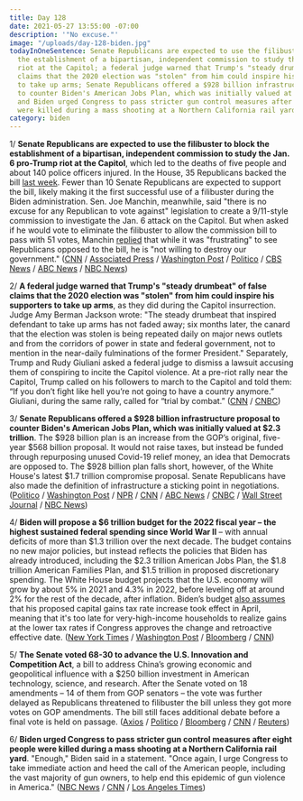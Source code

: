 ```yaml
---
title: Day 128
date: 2021-05-27 13:55:00 -07:00
description: '"No excuse."'
image: "/uploads/day-128-biden.jpg"
todayInOneSentence: Senate Republicans are expected to use the filibuster to block
  the establishment of a bipartisan, independent commission to study the Jan. 6 pro-Trump
  riot at the Capitol; a federal judge warned that Trump's "steady drumbeat" of false
  claims that the 2020 election was "stolen" from him could inspire his supporters
  to take up arms; Senate Republicans offered a $928 billion infrastructure proposal
  to counter Biden's American Jobs Plan, which was initially valued at $2.3 trillion;
  and Biden urged Congress to pass stricter gun control measures after eight people
  were killed during a mass shooting at a Northern California rail yard.
category: biden
---
```


1/ **Senate Republicans are expected to use the filibuster to block the establishment of a bipartisan, independent commission to study the Jan. 6 pro-Trump riot at the Capitol**, which led to the deaths of five people and about 140 police officers injured. In the House, 35 Republicans backed the bill [last week](https://whatthefuckjusthappenedtoday.com/2021/05/20/day-121/#1-the-house-voted-to-create-an-indep). Fewer than 10 Senate Republicans are expected to support the bill, likely making it the first successful use of a filibuster during the Biden administration. Sen. Joe Manchin, meanwhile, said "there is no excuse for any Republican to vote against" legislation to create a 9/11-style commission to investigate the Jan. 6 attack on the Capitol. But when asked if he would vote to eliminate the filibuster to allow the commission bill to pass with 51 votes, Manchin [replied](https://twitter.com/AnaCabrera/status/1397931809263034372) that while it was "frustrating" to see Republicans opposed to the bill, he is "not willing to destroy our government." ([CNN](https://www.cnn.com/2021/05/27/politics/senate-vote-january-6-commission/index.html) / [Associated Press](https://apnews.com/article/gop-set-to-block-january-6-panel-e1e3552f69c0d958240a613a615a9f47) / [Washington Post](https://www.washingtonpost.com/national-security/january-6-commission-susan-collins/2021/05/26/ae6b54c4-be44-11eb-b26e-53663e6be6ff_story.html) / [Politico](https://www.politico.com/news/2021/05/27/republicans-to-block-january-6-commission-491162) / [CBS News](https://www.cbsnews.com/news/january-6-commission-senate-filibuster-threat/) / [ABC News](https://abcnews.go.com/Politics/republicans-poised-quash-creation-jan-commission/story?id=77919262) / [NBC News](https://www.nbcnews.com/politics/congress/they-continue-live-fear-sen-joe-manchin-excoriates-mcconnell-gop-n1268739))

2/ **A federal judge warned that Trump's "steady drumbeat" of false claims that the 2020 election was "stolen" from him could inspire his supporters to take up arms**, as they did during the Capitol insurrection. Judge Amy Berman Jackson wrote: "The steady drumbeat that inspired defendant to take up arms has not faded away; six months later, the canard that the election was stolen is being repeated daily on major news outlets and from the corridors of power in state and federal government, not to mention in the near-daily fulminations of the former President." Separately, Trump and Rudy Giuliani asked a federal judge to dismiss a lawsuit accusing them of conspiring to incite the Capitol violence. At a pre-riot rally near the Capitol, Trump called on his followers to march to the Capitol and told them: “If you don’t fight like hell you’re not going to have a country anymore.” Giuliani, during the same rally, called for “trial by combat.” ([CNN](https://www.cnn.com/2021/05/26/politics/trump-supporters-big-lie-capitol-riot/index.html) / [CNBC](https://www.cnbc.com/2021/05/27/trump-and-giuliani-ask-judge-to-drop-capitol-riot-conspiracy-case.html))

3/ **Senate Republicans offered a $928 billion infrastructure proposal to counter Biden's American Jobs Plan, which was initially valued at $2.3 trillion**. The $928 billion plan is an increase from the GOP’s original, five-year $568 billion proposal. It would not raise taxes, but instead be funded through repurposing unused Covid-19 relief money, an idea that Democrats are opposed to. The $928 billion plan falls short, however, of the White House's latest $1.7 trillion compromise proposal. Senate Republicans have also made the definition of infrastructure a sticking point in negotiations. ([Politico](https://www.politico.com/news/2021/05/27/republicans-infrastructure-counter-491153) / [Washington Post](https://www.washingtonpost.com/us-policy/2021/05/27/infrastructure-house-senate-white-house/) / [NPR](https://www.npr.org/2021/05/27/1000717244/senate-republicans-release-928-billion-infrastructure-counteroffer) / [CNN](https://www.cnn.com/2021/05/27/politics/biden-economy-cleveland/index.html) / [ABC News](https://abcnews.go.com/Politics/senate-republicans-unveil-latest-counteroffer-biden-infrastructure-spending/story?id=77938463) / [CNBC](https://www.cnbc.com/2021/05/27/biden-infrastructure-plan-capito-discusses-republican-counteroffer.html) / [Wall Street Journal](https://www.wsj.com/articles/senate-republicans-unveil-928-billion-infrastructure-offer-11622120973) / [NBC News](https://www.nbcnews.com/politics/congress/senate-republicans-offer-nearly-1t-infrastructure-counterproposal-n1268729))

4/ **Biden will propose a $6 trillion budget for the 2022 fiscal year – the highest sustained federal spending since World War II** – with annual deficits of more than $1.3 trillion over the next decade. The budget contains no new major policies, but instead reflects the policies that Biden has already introduced, including the $2.3 trillion American Jobs Plan, the $1.8 trillion American Families Plan, and $1.5 trillion in proposed discretionary spending. The White House budget projects that the U.S. economy will grow by about 5% in 2021 and 4.3% in 2022, before leveling off at around 2% for the rest of the decade, after inflation. Biden’s budget [also assumes](https://www.wsj.com/articles/biden-budget-said-to-assume-capital-gains-tax-rate-increase-started-in-late-april-11622127432) that his proposed capital gains tax rate increase took effect in April, meaning that it's too late for very-high-income households to realize gains at the lower tax rates if Congress approves the change and retroactive effective date. ([New York Times](https://www.nytimes.com/2021/05/27/business/economy/biden-plan.html) / [Washington Post](https://www.washingtonpost.com/us-policy/2021/05/27/white-house-budget-plan/) / [Bloomberg](https://www.bloomberg.com/news/articles/2021-05-27/biden-s-budget-proposal-raises-annual-spending-to-6-trillion?sref=MIBMEEoj) / [CNN](https://www.cnn.com/2021/05/27/politics/joe-biden-budget/))

5/ **The Senate voted 68-30 to advance the U.S. Innovation and Competition Act**, a bill to address China’s growing economic and geopolitical influence with a $250 billion investment in American technology, science, and research. After the Senate voted on 18 amendments – 14 of them from GOP senators – the vote was further delayed as Republicans threatened to filibuster the bill unless they got more votes on GOP amendments. The bill still faces additional debate before a final vote is held on passage. ([Axios](https://www.axios.com/senate-china-competition-bill-5b9a53b3-02bd-46d3-b472-9835154fe353.html) / [Politico](https://www.politico.com/news/2021/05/27/senate-counters-china-491207) / [Bloomberg](https://www.bloomberg.com/news/articles/2021-05-27/bipartisan-china-competition-bill-clears-first-senate-hurdle?sref=MIBMEEoj) / [CNN](https://www.cnn.com/2021/05/27/politics/china-competitiveness-bill/) / [Reuters](https://www.reuters.com/article/usa-china-congress-idAFL2N2NE2JX))

6/ **Biden urged Congress to pass stricter gun control measures after eight people were killed during a mass shooting at a Northern California rail yard**. "Enough," Biden said in a statement. "Once again, I urge Congress to take immediate action and heed the call of the American people, including the vast majority of gun owners, to help end this epidemic of gun violence in America." ([NBC News](https://www.nbcnews.com/politics/joe-biden/enough-biden-renews-calls-gun-control-bill-after-san-jose-n1268682) / [CNN](https://www.cnn.com/2021/05/26/politics/biden-san-jose-shooting/index.html) / [Los Angeles Times](https://www.latimes.com/california/story/2021-05-26/police-swarm-active-shooter-incident-in-san-jose))